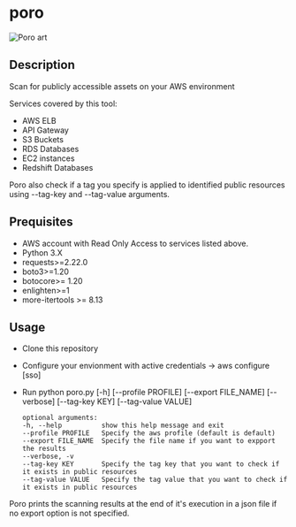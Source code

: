 # poro
![Poro art](https://i.ibb.co/4K4vq3G/poro-small.png)

## Description
Scan for publicly accessible assets on your AWS environment

Services covered by this tool:
- AWS ELB
- API Gateway
- S3 Buckets
- RDS Databases
- EC2 instances
- Redshift Databases

Poro also check if a tag you specify is applied to identified public resources using --tag-key and --tag-value arguments.

## Prequisites
- AWS account with Read Only Access to services listed above.
- Python 3.X
- requests>=2.22.0
- boto3>=1.20
- botocore>= 1.20
- enlighten>=1
- more-itertools >= 8.13

## Usage
- Clone this repository
- Configure your envionment with active credentials -> aws configure [sso]
- Run python poro.py [-h] [--profile PROFILE] [--export FILE_NAME] [--verbose] [--tag-key KEY] [--tag-value VALUE]

      optional arguments:
      -h, --help          show this help message and exit
      --profile PROFILE   Specify the aws profile (default is default)
      --export FILE_NAME  Specify the file name if you want to expport the results
      --verbose, -v
      --tag-key KEY       Specify the tag key that you want to check if it exists in public resources
      --tag-value VALUE   Specify the tag value that you want to check if it exists in public resources

Poro prints the scanning results at the end of it's execution in a json file if no export option is not specified.
